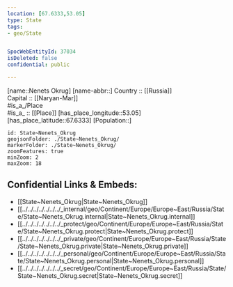 ```yaml
---
location: [67.6333,53.05] 
type: State
tags:
- geo/State


SpocWebEntityId: 37034
isDeleted: false
confidential: public

---
```

[name::Nenets Okrug] 
[name-abbr::] 
Country :: [[Russia]]  
Capital :: [[Naryan-Mar]]  
#is_a_/Place  
#is_a_ :: [[Place]] 
[has_place_longitude::53.05] 
[has_place_latitude::67.6333] 
[Population::] 



```leaflet
id: State~Nenets_Okrug
geojsonFolder: ./State~Nenets_Okrug/
markerFolder: ./State~Nenets_Okrug/
zoomFeatures: true 
minZoom: 2 
maxZoom: 18
```


## Confidential Links & Embeds: 
- [[State~Nenets_Okrug|State~Nenets_Okrug]]  
- [[../../../../../../../_internal/geo/Continent/Europe/Europe~East/Russia/State/State~Nenets_Okrug.internal|State~Nenets_Okrug.internal]] 
- [[../../../../../../../_protect/geo/Continent/Europe/Europe~East/Russia/State/State~Nenets_Okrug.protect|State~Nenets_Okrug.protect]] 
- [[../../../../../../../_private/geo/Continent/Europe/Europe~East/Russia/State/State~Nenets_Okrug.private|State~Nenets_Okrug.private]] 
- [[../../../../../../../_personal/geo/Continent/Europe/Europe~East/Russia/State/State~Nenets_Okrug.personal|State~Nenets_Okrug.personal]] 
- [[../../../../../../../_secret/geo/Continent/Europe/Europe~East/Russia/State/State~Nenets_Okrug.secret|State~Nenets_Okrug.secret]] 
